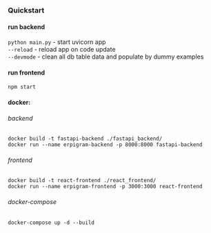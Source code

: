 ### Quickstart
#### run backend

`python main.py` - start uvicorn app<br/>
`--reload` - reload app on code update<br/>
`--devmode` - clean all db table data and populate by dummy examples<br/>

#### run frontend
`npm start`<br/>

#### docker: 
###### backend
`docker build -t fastapi-backend ./fastapi_backend/`<br/>
`docker run --name erpigram-backend -p 8000:8000 fastapi-backend`<br/>
###### frontend
`docker build -t react-frontend ./react_frontend/`<br/>
`docker run --name erpigram-frontend -p 3000:3000 react-frontend`<br/>
###### docker-compose
`docker-compose up -d --build`
